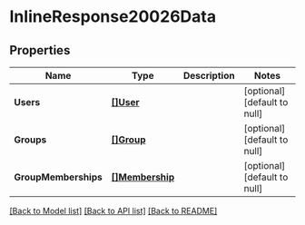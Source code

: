 # InlineResponse20026Data

## Properties
Name | Type | Description | Notes
------------ | ------------- | ------------- | -------------
**Users** | [**[]User**](User.md) |  | [optional] [default to null]
**Groups** | [**[]Group**](Group.md) |  | [optional] [default to null]
**GroupMemberships** | [**[]Membership**](Membership.md) |  | [optional] [default to null]

[[Back to Model list]](../README.md#documentation-for-models) [[Back to API list]](../README.md#documentation-for-api-endpoints) [[Back to README]](../README.md)


